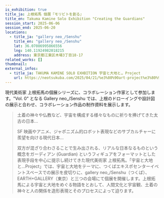 ```yaml
---
is_exhibition: true
title_ja: 上根拓馬 個展『モリビトを創る』
title_en: Takuma Kamine Solo Exhibition "Creating the Guardians"
session_start: 2025-06-06
session_end: 2025-06-20
locations:
  - title_ja: "gallery neo_/Senshu"
    title_en: "gallery neo_/Senshu"
    lat: 36.07086995866556
    lng: 140.11924982018215
    address: 東京都江東区木場3丁目18-17
related_works: []
thumbnail:
external_infos:
  - title_ja: TAKUMA KAMINE SOLO EXHBITION 宇宙と大地と… Project
    url: https://neotsukuba.com/2025/04/21/%e3%80%90art-project%e3%80%91takuma-kamine-solo-exhbition%e5%ae%87%e5%ae%99%e3%81%a8%e5%a4%a7%e5%9c%b0%e3%81%a8-project/
---
```


現代美術家 上根拓馬の個展シリーズに、コラボレーション作家として参加します。"Vol. 0" となる Gallery neo\_/Senshu では、上根のドローイングや設計図の展示と合わせ、コラボレーション作品の制作資料を展示します。

> 土着の神々や仏教など、宇宙を構成する様々なものに祈りを捧げてきた太古の日本…
>
> SF 映画やアニメ、ジャポニズム的ロボット表現などのサブカルチャーに羨望を向ける現代日本…
>
> 双方が混ざり合わさることで生み出される、リアルな日本なるものという概念をガーディアン (Guardian) というフィギュアをフォーマットとした表現手段を中心に提示し続けてきた現代美術家 上根拓馬。「宇宙と大地と…Project」では、宇宙と大地をテーマに、つくばエキスポセンターイベントスペースでの展示を皮切りに、gallery neo\_/Senshu（つくば）、EARTH+GALLERY（東京）と三つの会場にて個展を開催します。上根拓馬による宇宙と大地をめぐる物語をとおして、人間文化と宇宙観、土着の神々と人の関係を造形表現とそのプロセスによって迫ります。
